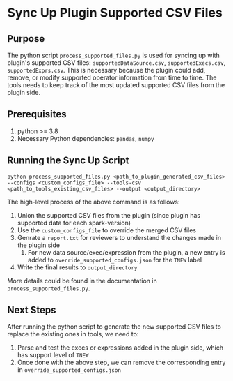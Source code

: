 # Sync Up Plugin Supported CSV Files

## Purpose

The python script `process_supported_files.py` is used for syncing up with plugin's supported CSV files: `supportedDataSource.csv`, `supportedExecs.csv`, `supportedExprs.csv`. This is necessary because the plugin could add, remove, or modify supported operator information from time to time. The tools needs to keep track of the most updated supported CSV files from the plugin side.

## Prerequisites

1. python >= 3.8
2. Necessary Python dependencies: `pandas`, `numpy`

## Running the Sync Up Script
```
python process_supported_files.py <path_to_plugin_generated_csv_files> --configs <custom_configs_file> --tools-csv <path_to_tools_existing_csv_files> --output <output_directory>
```

The high-level process of the above command is as follows:

1. Union the supported CSV files from the plugin (since plugin has supported data for each spark-version)
2. Use the `custom_configs_file` to override the merged CSV files
3. Genrate a `report.txt` for reviewers to understand the changes made in the plugin side
   1. For new data source/exec/expression from the plugin, a new entry is added to `override_supported_configs.json` for the `TNEW` label
4. Write the final results to `output_directory`

More details could be found in the documentation in `process_supported_files.py`.

## Next Steps

After running the python script to generate the new supported CSV files to replace the existing ones in tools, we need to:
1. Parse and test the execs or expressions added in the plugin side, which has support level of `TNEW`
2. Once done with the above step, we can remove the corresponding entry in `override_supported_configs.json`
